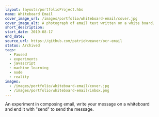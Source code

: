 ```yaml
---
layout: layouts/portfolioProject.hbs
name: Whiteboard Email
cover_image_url: /images/portfolio/whiteboard-email/cover.jpg
cover_image_alt: A photograph of email text written on a white board.
short_description:
start_date: 2019-08-17
end_date:
source_url: https://github.com/patrickweaver/ocr-email
status: Archived
tags:
  - Paused
  - experiments
  - javascript
  - machine learning
  - node
  - reality
images:
  - /images/portfolio/whiteboard-email/cover.jpg
  - /images/portfolio/whiteboard-email/inbox.png
---
```


An experiment in composing email, write your message on a whiteboard and end it with "send" to send the message.
